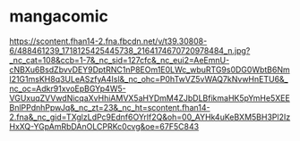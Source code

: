 # mangacomic
https://scontent.fhan14-2.fna.fbcdn.net/v/t39.30808-6/488461239_1718125425445738_2164174670720978484_n.jpg?_nc_cat=108&ccb=1-7&_nc_sid=127cfc&_nc_eui2=AeEmnU-cNBXu6BsdZbvvDEY9DptRNC1nP8EOm1E0LWc_wbuRTG9s0DG0WbtB6Nml21G1msKH8q3ULeASzfyA4Isl&_nc_ohc=P0hTwVZ5vWAQ7kNvwHnETU6&_nc_oc=Adkr91xvoEpBGYp4W5-VGUxuqZVVwdNicqaXvHhiAMVX5aHYDmM4ZJbDLBfikmaHK5pYmHe5XEEBnlPPdnhPpwJq&_nc_zt=23&_nc_ht=scontent.fhan14-2.fna&_nc_gid=TXglzLdPc9Ednf6OYrlf2Q&oh=00_AYHk4uKeBXM5BH3Pl2IzHxXQ-YGpAmRbDAnOLCPRKc0cvg&oe=67F5C843